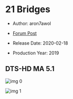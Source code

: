 # 21 Bridges

* Author: aron7awol

* [Forum Post](https://www.avsforum.com/threads/bass-eq-for-filtered-movies.2995212/post-59242196)

* Release Date: 2020-02-18
* Production Year: 2019

## DTS-HD MA 5.1

![img 0](https://i.imgur.com/og09DN7.jpg)

![img 1](https://i.imgur.com/3bKyHyw.png)

